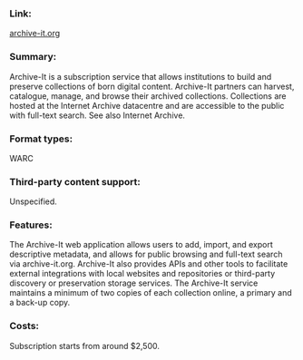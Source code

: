 ### Link: 
[archive-it.org](https://archive-it.org/) 

### Summary: 
Archive-It is a subscription service that allows institutions to build and preserve collections of born digital content. Archive-It partners can harvest, catalogue, manage, and browse their archived collections. Collections are hosted at the Internet Archive datacentre and are accessible to the public with full-text search. See also Internet Archive. 

### Format types:
WARC

### Third-party content support:
Unspecified.

### Features:
The Archive-It web application allows users to add, import, and export descriptive metadata, and allows for public browsing and full-text search via archive-it.org. Archive-It also provides APIs and other tools to facilitate external integrations with local websites and repositories or third-party discovery or preservation storage services. The Archive-It service maintains a minimum of two copies of each collection online, a primary and a back-up copy.

### Costs:
Subscription starts from around $2,500. 